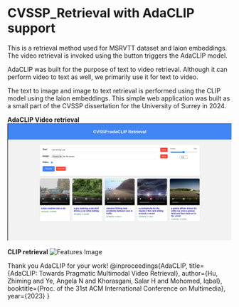 # CVSSP_Retrieval with AdaCLIP support

This is a retrieval method used for MSRVTT dataset and laion embeddings. The video retrieval is invoked using the button triggers the AdaCLIP model.

AdaCLIP was built for the purpose of text to video retrieval. Although it can perform video to text as well, we primarily use it for text to video.

The text to image and image to text retrieval is performed using the CLIP model using the laion embeddings.
This simple web application was built as a small part of the CVSSP dissertation for the University of Surrey in 2024.

**AdaCLIP Video retrieval**
![Features Image](frontend.png)

**CLIP retrieval**
![Features Image](frontend_image.jpg)

Thank you AdaCLIP for your work!
@inproceedings{AdaCLIP,
    title={AdaCLIP: Towards Pragmatic Multimodal Video Retrieval},
    author={Hu, Zhiming and Ye, Angela N and Khorasgani, Salar H and Mohomed, Iqbal},
    booktitle={Proc. of the 31st ACM International Conference on Multimedia},
    year={2023}
}